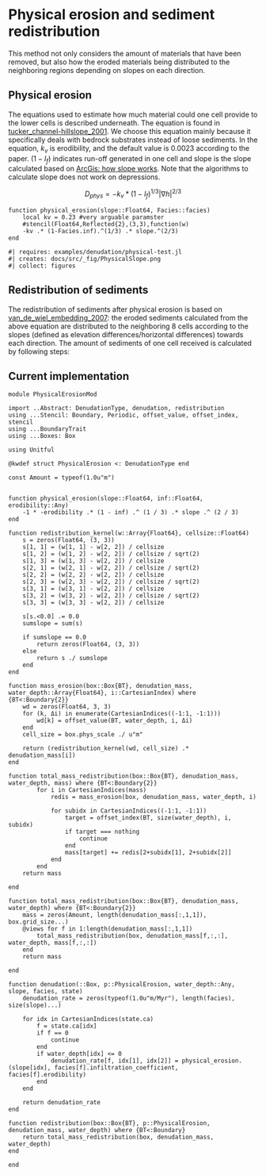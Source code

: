 # Physical erosion and sediment redistribution

This method not only considers the amount of materials that have been removed, but also how the eroded materials being distributed to the neighboring regions depending on slopes on each direction.

## Physical erosion

The equations used to estimate how much material could one cell provide to the lower cells is described underneath. The equation is found in [tucker_channel-hillslope_2001](@cite). We choose this equation mainly because it specifically deals with bedrock substrates instead of loose sediments. In the equation, $k_v$ is erodibility, and the default value is 0.0023 according to the paper. $(1 - I_f)$ indicates run-off generated in one cell and slope is the slope calculated based on [ArcGis: how slope works](https://pro.arcgis.com/en/pro-app/latest/tool-reference/spatial-analyst/how-slope-works.htm). Note that the algorithms to calculate slope does not work on depressions.

$$D_{phys} = -k_v * (1 - I_f)^{1/3} |\nabla h|^{2/3}$$

``` {.julia #physical-erosion}
function physical_erosion(slope::Float64, Facies::facies)
    local kv = 0.23 #very arguable paramster
    #stencil(Float64,Reflected{2},(3,3),function(w)
    -kv .* (1-Facies.inf).^(1/3) .* slope.^(2/3)
end
```

``` {.julia .task file=examples/denudation/physical-test.jl}
#| requires: examples/denudation/physical-test.jl
#| creates: docs/src/_fig/PhysicalSlope.png
#| collect: figures
```

## Redistribution of sediments

The redistribution of sediments after physical erosion is based on [van_de_wiel_embedding_2007](@cite): the eroded sediments calculated from the above equation are distributed to the neighboring 8 cells according to the slopes (defined as elevation differences/horizontal differences) towards each direction. The amount of sediments of one cell received is calculated by following steps:

## Current implementation

``` {.julia file=src/Denudation/PhysicalErosionMod.jl}
module PhysicalErosionMod

import ..Abstract: DenudationType, denudation, redistribution
using ...Stencil: Boundary, Periodic, offset_value, offset_index, stencil
using ...BoundaryTrait
using ...Boxes: Box

using Unitful

@kwdef struct PhysicalErosion <: DenudationType end

const Amount = typeof(1.0u"m")


function physical_erosion(slope::Float64, inf::Float64, erodibility::Any)
    -1 * -erodibility .* (1 - inf) .^ (1 / 3) .* slope .^ (2 / 3)
end

function redistribution_kernel(w::Array{Float64}, cellsize::Float64)
    s = zeros(Float64, (3, 3))
    s[1, 1] = (w[1, 1] - w[2, 2]) / cellsize
    s[1, 2] = (w[1, 2] - w[2, 2]) / cellsize / sqrt(2)
    s[1, 3] = (w[1, 3] - w[2, 2]) / cellsize
    s[2, 1] = (w[2, 1] - w[2, 2]) / cellsize / sqrt(2)
    s[2, 2] = (w[2, 2] - w[2, 2]) / cellsize
    s[2, 3] = (w[2, 3] - w[2, 2]) / cellsize / sqrt(2)
    s[3, 1] = (w[3, 1] - w[2, 2]) / cellsize
    s[3, 2] = (w[3, 2] - w[2, 2]) / cellsize / sqrt(2)
    s[3, 3] = (w[3, 3] - w[2, 2]) / cellsize

    s[s.<0.0] .= 0.0
    sumslope = sum(s)

    if sumslope == 0.0
        return zeros(Float64, (3, 3))
    else
        return s ./ sumslope
    end
end

function mass_erosion(box::Box{BT}, denudation_mass, water_depth::Array{Float64}, i::CartesianIndex) where {BT<:Boundary{2}}
    wd = zeros(Float64, 3, 3)
    for (k, Δi) in enumerate(CartesianIndices((-1:1, -1:1)))
        wd[k] = offset_value(BT, water_depth, i, Δi)
    end
    cell_size = box.phys_scale ./ u"m"

    return (redistribution_kernel(wd, cell_size) .* denudation_mass[i])
end

function total_mass_redistribution(box::Box{BT}, denudation_mass, water_depth, mass) where {BT<:Boundary{2}}
        for i in CartesianIndices(mass)
            redis = mass_erosion(box, denudation_mass, water_depth, i)

            for subidx in CartesianIndices((-1:1, -1:1))
                target = offset_index(BT, size(water_depth), i, subidx)
                if target === nothing
                    continue
                end
                mass[target] += redis[2+subidx[1], 2+subidx[2]]
            end
        end
    return mass

end

function total_mass_redistribution(box::Box{BT}, denudation_mass, water_depth) where {BT<:Boundary{2}}
    mass = zeros(Amount, length(denudation_mass[:,1,1]), box.grid_size...)
    @views for f in 1:length(denudation_mass[:,1,1])
        total_mass_redistribution(box, denudation_mass[f,:,:], water_depth, mass[f,:,:])
    end
    return mass

end

function denudation(::Box, p::PhysicalErosion, water_depth::Any, slope, facies, state)
    denudation_rate = zeros(typeof(1.0u"m/Myr"), length(facies), size(slope)...)

    for idx in CartesianIndices(state.ca)
        f = state.ca[idx]
        if f == 0
            continue
        end
        if water_depth[idx] <= 0
            denudation_rate[f, idx[1], idx[2]] = physical_erosion.(slope[idx], facies[f].infiltration_coefficient, facies[f].erodibility)
        end
    end

    return denudation_rate
end

function redistribution(box::Box{BT}, p::PhysicalErosion, denudation_mass, water_depth) where {BT<:Boundary}
    return total_mass_redistribution(box, denudation_mass, water_depth)
end

end
```
